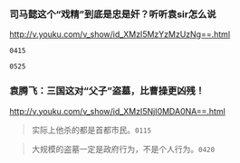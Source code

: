 ### 司马懿这个“戏精”到底是忠是奸？听听袁sir怎么说
http://v.youku.com/v_show/id_XMzI5MzYzMzUzNg==.html

`0415`

`0525`

### 袁腾飞：三国这对“父子”盗墓，比曹操更凶残！
http://v.youku.com/v_show/id_XMzI5NjI0MDA0NA==.html
 > 实际上他杀的都是首都市民。`0115`
 
 > 大规模的盗墓一定是政府行为，不是个人行为。`0420`
